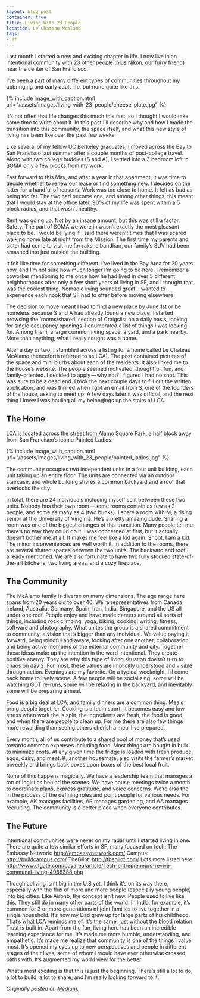```yaml
---
layout: blog_post
container: true
title: Living With 23 People
location: Le Chateau McAlamo
tags:
- sf
---
```


Last month I started a new and exciting chapter in life. I now live in an intentional community with 23 other people (plus Nikon, our furry friend) near the center of San Francisco.

<!--more-->

I’ve been a part of many different types of communities throughout my upbringing and early adult life, but none quite like this.

{% include image_with_caption.html url="/assets/images/living_with_23_people/cheese_plate.jpg" %}

It’s not often that life changes this much this fast, so I thought I would take some time to write about it. In this post I’ll describe why and how I made the transition into this community, the space itself, and what this new style of living has been like over the past few weeks.

Like several of my fellow UC Berkeley graduates, I moved across the Bay to San Francisco last summer after a couple months of post-college travel. Along with two college buddies (S and A), I settled into a 3 bedroom loft in SOMA only a few blocks from my work.

Fast forward to this May, and after a year in that apartment, it was time to decide whether to renew our lease or find something new. I decided on the latter for a handful of reasons:
Work was too close to home. It felt as bad as being too far. The two had become one, and among other things, this meant that I would stay at the office later. 90% of my life was spent within a 5 block radius, and that wasn’t healthy.

Rent was going up. Not by an insane amount, but this was still a factor.
Safety. The part of SOMA we were in wasn’t exactly the most pleasant place to be. I would be lying if I said there weren’t times that I was scared walking home late at night from the Mission. The first time my parents and sister had come to visit me for raksha bandhan, our family’s SUV had been smashed into just outside the building.

It felt like time for something different. I’ve lived in the Bay Area for 20 years now, and I’m not sure how much longer I’m going to be here. I remember a coworker mentioning to me once how he had lived in over 5 different neighborhoods after only a few short years of living in SF, and I thought that was the coolest thing. Nomadic living sounded great. I wanted to experience each nook that SF had to offer before moving elsewhere.

The decision to move meant I had to find a new place by June 1st or be homeless because S and A had already found a new place. I started browsing the ‘rooms/shared’ section of Craigslist on a daily basis, looking for single occupancy openings. I enumerated a list of things I was looking for. Among them, a large common living space, a yard, and a park nearby. More than anything, what I really sought was a home.

After a day or two, I stumbled across a listing for a home called Le Chateau McAlamo (henceforth referred to as LCA). The post contained pictures of the space and mini blurbs about each of the residents. It also linked me to the house’s website. The people seemed motivated, thoughtful, fun, and family-oriented. I decided to apply — why not? I figured I had no shot. This was sure to be a dead end.
I took the next couple days to fill out the written application, and was thrilled when I got an email from S, one of the founders of the house, asking to meet up. A few days later it was official, and the next thing I knew I was hauling all my belongings up the stairs of LCA.

<h2 class="theme">The Home</h2>

LCA is located across the street from Alamo Square Park, a half block away from San Francisco’s iconic Painted Ladies.

{% include image_with_caption.html url="/assets/images/living_with_23_people/painted_ladies.jpg" %}

The community occupies two independent units in a four unit building, each unit taking up an entire floor. The units are connected via an outdoor staircase, and whole building shares a common backyard and a roof that overlooks the city.

In total, there are 24 individuals including myself split between these two units. Nobody has their own room — some rooms contain as few as 2 people, and some as many as 4 (two bunks). I share a room with M, a rising senior at the University of Viriginia. He’s a pretty amazing dude.
Sharing a room was one of the biggest changes of this transition. Many people tell me there’s no way they could do it. I was concerned at first, but it actually doesn’t bother me at all. It makes me feel like a kid again. Shoot, I am a kid. The minor inconveniences are well worth it.
In addition to the rooms, there are several shared spaces between the two units. The backyard and roof I already mentioned. We are also fortunate to have two fully stocked state-of-the-art kitchens, two living areas, and a cozy fireplace.

<h2 class="theme">The Community</h2>

The McAlamo family is diverse on many dimensions. The age range here spans from 20 years old to over 40. We’re representatives from Canada, Ireland, Australia, Germany, Spain, Iran, India, Singapore, and the US all under one roof. People enjoy and have made careers around all sorts of things, including rock climbing, yoga, biking, cooking, writing, fitness, software and photography.
What unites the group is a shared commitment to community, a vision that’s bigger than any individual. We value paying it forward, being mindful and aware, looking after one another, collaboration, and being active members of the external community and city. Together these ideas make up the intention in the word intentional. They create positive energy. They are why this type of living situation doesn’t turn to chaos on day 2. For most, these values are implicitly understood and visible through action.
Evenings are my favorite. On a typical weeknight, I’ll come back home to lively scene. A few people will be socializing, some will be watching GOT re-runs, some will be relaxing in the backyard, and inevitably some will be preparing a meal.

Food is a big deal at LCA, and family dinners are a common thing. Meals bring people together. Cooking is a team sport. It becomes easy and low stress when work the is split, the ingredients are fresh, the food is good, and when there are people to clean up. For me there are also few things more rewarding than seeing others cherish a meal I’ve prepared.

Every month, all of us contribute to a shared pool of money that’s used towards common expenses including food. Most things are bought in bulk to minimize costs. At any given time the fridge is loaded with fresh produce, eggs, dairy, and meat. K, another housemate, also visits the farmer’s market biweekly and brings back boxes upon boxes of the best local fruit.

None of this happens magically. We have a leadership team that manages a ton of logistics behind the scenes. We have house meetings twice a month to coordinate plans, express gratitude, and voice concerns. We’re also the in the process of the defining roles and point people for various needs. For example, AK manages facilities, AR manages gardening, and AA manages recruiting. The community is a better place when everyone contributes.

<h2 class="theme">The Future</h2>

Intentional communities were never on my radar until I started living in one. There are quite a few similar efforts in SF, many focused on tech:
The Embassy Network: http://embassynetwork.com/
Campus: http://buildcampus.com/
TheGlint: http://theglint.com/
Lots more listed here: http://www.sfgate.com/bayarea/article/Tech-entrepreneurs-revive-communal-living-4988388.php

Though coliving isn’t big in the U.S yet, I think it’s on its way there, especially with the flux of more and more people (especially young people) into big cities. Like Airbnb, the concept isn’t new. People used to live like this. They still do in many other parts of the world. In India, for example, it’s common for 3 or more generations of joint families to live together in a single household. It’s how my Dad grew up for large parts of his childhood. That’s what LCA reminds me of. It’s the same, just without the blood relation. Trust is built in.
Apart from the fun, living here has been an incredible learning experience for me. It’s made me more humble, understanding, and empathetic. It’s made me realize that community is one of the things I value most. It’s opened my eyes up to new perspectives and people in different stages of their lives, some of whom I would have ever otherwise crossed paths with. It’s augmented my world view for the better.

What’s most exciting is that this is just the beginning. There’s still a lot to do, a lot to build, a lot to share, and I’m really looking forward to it.

*Originally posted on [Medium](https://medium.com/@lifeofpai/living-with-23-people-496e87f79964#.wmes1f7gh).*


